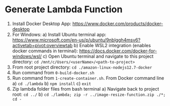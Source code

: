 # Generate Lambda Function

1. Install Docker Desktop App: <https://www.docker.com/products/docker-desktop>
2. For Windows:
    a) Install Ubuntu terminal app: <https://www.microsoft.com/en-us/p/ubuntu/9nblggh4msv6?activetab=pivot:overviewtab>
    b) Enable WSL2 integration (enables docker commands in terminal): <https://docs.docker.com/docker-for-windows/wsl/>
    c) Open Ubuntu terminal and navigate to this project directory: `cd /mnt/c/Users/<userName>/<path-to-project>`
3. From root project directory: `cd ./amazon-linux-nodejs12.7-docker`
4. Run command from `0-build-docker.sh`
5. Run command from `1-create-container.sh`. From Docker command line
    a) `cd ./lambda`
    b) `npm install`
    c) `exit`
6. Zip lambda folder files from bash terminal
    a) Navigate back to project root: `cd ../`
    b) `cd ./lambda; zip -r ../image-resize-function.zip ./*; cd -`
